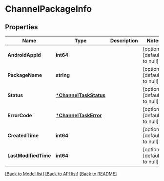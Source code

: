 # ChannelPackageInfo

## Properties
Name | Type | Description | Notes
------------ | ------------- | ------------- | -------------
**AndroidAppId** | **int64** |  | [optional] [default to null]
**PackageName** | **string** |  | [optional] [default to null]
**Status** | [***ChannelTaskStatus**](ChannelTaskStatus.md) |  | [optional] [default to null]
**ErrorCode** | [***ChannelTaskError**](ChannelTaskError.md) |  | [optional] [default to null]
**CreatedTime** | **int64** |  | [optional] [default to null]
**LastModifiedTime** | **int64** |  | [optional] [default to null]

[[Back to Model list]](../README.md#documentation-for-models) [[Back to API list]](../README.md#documentation-for-api-endpoints) [[Back to README]](../README.md)


